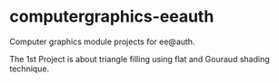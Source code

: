 # computergraphics-eeauth
Computer graphics module projects for ee@auth.

The 1st Project is about triangle filling using flat and Gouraud shading technique.
